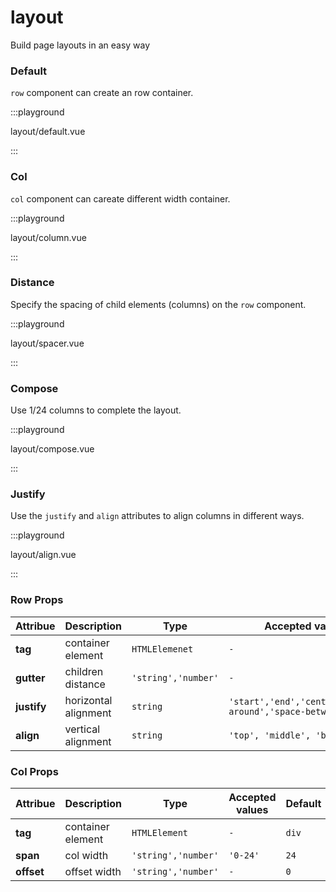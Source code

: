 # layout

Build page layouts in an easy way

### Default

`row` component can create an row container.

:::playground

layout/default.vue

:::

### Col

`col` component can careate different width container.

:::playground

layout/column.vue

:::

### Distance

Specify the spacing of child elements (columns) on the `row` component.

:::playground

layout/spacer.vue

:::

### Compose

Use 1/24 columns to complete the layout.

:::playground

layout/compose.vue

:::

### Justify

Use the `justify` and `align` attributes to align columns in different ways.

:::playground

layout/align.vue

:::

### Row Props

| Attribue    | Description          | Type                | Accepted values                                          | Default |
| ----------- | -------------------- | ------------------- | -------------------------------------------------------- | ------- |
| **tag**     | container element    | `HTMLElemenet`      | `-`                                                      | `div`   |
| **gutter**  | children distance    | `'string','number'` | `-`                                                      | `0`     |
| **justify** | horizontal alignment | `string`            | `'start','end','center','space-around','space-between',` | `start` |
| **align**   | vertical alignment   | `string`            | `'top', 'middle', 'bottom'`                              | `top`   |

### Col Props

| Attribue   | Description       | Type                | Accepted values | Default |
| ---------- | ----------------- | ------------------- | --------------- | ------- |
| **tag**    | container element | `HTMLElement`       | `-`             | `div`   |
| **span**   | col width         | `'string','number'` | `'0-24'`        | `24`    |
| **offset** | offset width      | `'string','number'` | `-`             | `0`     |
